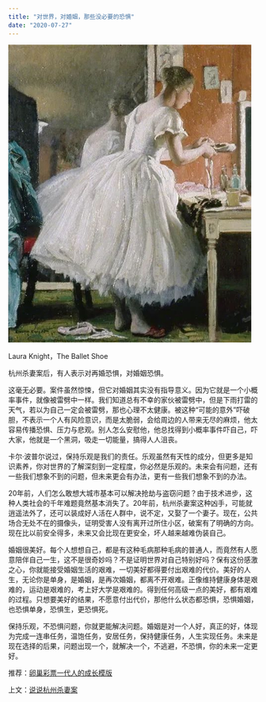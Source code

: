 ```yaml
---
title: "对世界，对婚姻，那些没必要的恐惧"
date: "2020-07-27"
---
```


  

![连岳文章](images/连岳文章picture-33.jpg)

Laura Knight，The Ballet Shoe

  

杭州杀妻案后，有人表示对再婚恐惧，对婚姻恐惧。

  

这毫无必要。案件虽然惊悚，但它对婚姻其实没有指导意义。因为它就是一个小概率事件，就像被雷劈中一样。我们知道总有不幸的家伙被雷劈中，但是下雨打雷的天气，若以为自己一定会被雷劈，那也心理不太健康。被这种“可能的意外”吓破胆，不表示一个人有风险意识，而是太脆弱，会给周边的人带来无尽的麻烦，他太容易传播恐惧、压力与悲观。别人怎么安慰他，他总找得到小概率事件吓自己，吓大家，他就是一个黑洞，吸走一切能量，搞得人人沮丧。

  

卡尔·波普尔说过，保持乐观是我们的责任。乐观虽然有天性的成分，但更多是知识素养，你对世界的了解深刻到一定程度，你必然是乐观的。未来会有问题，还有一些我们想象不到的问题，但未来更会有办法，更有一些我们想象不到的办法。

  

20年前，人们怎么敢想大城市基本可以解决抢劫与盗窃问题？由于技术进步，这种人类社会的千年难题竟然基本消失了。20年前，杭州杀妻案这种凶手，可能就逍遥法外了，还可以装成好人活在人群中，说不定，又娶了一个妻子。现在，公共场合无处不在的摄像头，证明受害人没有离开过所住小区，破案有了明确的方向。现在比以前安全得多，未来又会比现在更安全，坏人越来越难伪装自己。

  

婚姻很美好。每个人想想自己，都是有这种毛病那种毛病的普通人，而竟然有人愿意陪伴自己一生，这不是很奇妙吗？不是证明世界对自己特别好吗？保有这份感激之心，你就能接受婚姻生活的艰难，一切美好都得要付出艰难的代价。美好的人生，无论你是单身，是婚姻，是再次婚姻，都离不开艰难。正像维持健康身体是艰难的，运动是艰难的，考上好大学是艰难的。得到任何高级一点的美好，都有艰难的过程。只想要美好的结果，不愿意付出代价，那他什么状态都恐惧，恐惧婚姻，也恐惧单身，恐惧生，更恐惧死。

  

保持乐观，不恐惧问题，你就更能解决问题。婚姻是对一个人好，真正的好，体现为完成一连串任务，温饱任务，安居任务，保持健康任务，人生实现任务。未来是现在选择的后果，问题出现一个，就解决一个，不逃避，不恐惧，你的未来一定更好。  

  

推荐：[卵巢彩票一代人的成长模版](http://mp.weixin.qq.com/s?__biz=MjM5NDU0Mjk2MQ==&mid=2651644723&idx=2&sn=ab8b7c236b663f775a6d01a4e7041ca1&chksm=bd7e672d8a09ee3b233c0000efaa65d651c2a6be0e283dee46b527fc9cf5eeca341b1fd9305b&scene=21#wechat_redirect)  

上文：[说说杭州杀妻案](http://mp.weixin.qq.com/s?__biz=MjM5NDU0Mjk2MQ==&mid=2651644984&idx=1&sn=987332e8f1935fbb0b1ae2448f0abcb9&chksm=bd7e60268a09e930650b699477768831d659e97c0dcbde19a66d4b0a70efd5d513b5722df7f7&scene=21#wechat_redirect)

